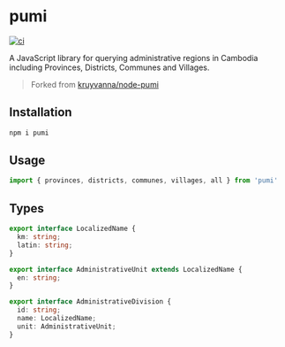 # pumi

[![ci](https://github.com/seanghay/pumi-js/actions/workflows/ci.yml/badge.svg)](https://github.com/seanghay/pumi-js/actions/workflows/ci.yml)

A JavaScript library for querying administrative regions in Cambodia including Provinces, Districts, Communes and Villages.

> Forked from [kruyvanna/node-pumi](https://github.com/kruyvanna/node-pumi)

## Installation

```sh
npm i pumi
```


## Usage

```js
import { provinces, districts, communes, villages, all } from 'pumi'
```


## Types

```typescript
export interface LocalizedName {
  km: string;
  latin: string;
}

export interface AdministrativeUnit extends LocalizedName {
  en: string;
}

export interface AdministrativeDivision {
  id: string;
  name: LocalizedName;
  unit: AdministrativeUnit;
}
```

